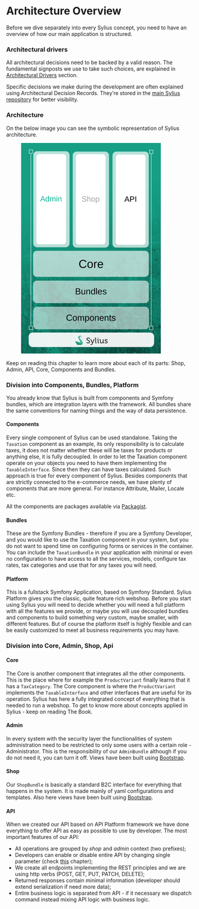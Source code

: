 # Architecture Overview

Before we dive separately into every Sylius concept, you need to have an overview of how our main application is structured.

### Architectural drivers

All architectural decisions need to be backed by a valid reason. The fundamental signposts we use to take such choices, are explained in [Architectural Drivers](architectural-drivers.md) section.

Specific decisions we make during the development are often explained using Architectural Decision Records. They’re stored in the [main Sylius repository](https://github.com/Sylius/Sylius/tree/1.11/adr) for better visibility.

### Architecture

On the below image you can see the symbolic representation of Sylius architecture.

<figure><img src="../../.gitbook/assets/architecture_overview.png" alt="" width="375"><figcaption></figcaption></figure>

Keep on reading this chapter to learn more about each of its parts: Shop, Admin, API, Core, Components and Bundles.

### Division into Components, Bundles, Platform

You already know that Sylius is built from components and Symfony bundles, which are integration layers with the framework. All bundles share the same conventions for naming things and the way of data persistence.

#### Components

Every single component of Sylius can be used standalone. Taking the `Taxation` component as an example, its only responsibility is to calculate taxes, it does not matter whether these will be taxes for products or anything else, it is fully decoupled. In order to let the Taxation component operate on your objects you need to have them implementing the `TaxableInterface`. Since then they can have taxes calculated. Such approach is true for every component of Sylius. Besides components that are strictly connected to the e-commerce needs, we have plenty of components that are more general. For instance Attribute, Mailer, Locale etc.

All the components are packages available via [Packagist](https://packagist.org/).

#### Bundles

These are the Symfony Bundles - therefore if you are a Symfony Developer, and you would like to use the Taxation component in your system, but you do not want to spend time on configuring forms or services in the container. You can include the `TaxationBundle` in your application with minimal or even no configuration to have access to all the services, models, configure tax rates, tax categories and use that for any taxes you will need.

#### Platform

This is a fullstack Symfony Application, based on Symfony Standard. Sylius Platform gives you the classic, quite feature rich webshop. Before you start using Sylius you will need to decide whether you will need a full platform with all the features we provide, or maybe you will use decoupled bundles and components to build something very custom, maybe smaller, with different features. But of course the platform itself is highly flexible and can be easily customized to meet all business requirements you may have.

### Division into Core, Admin, Shop, Api

#### Core

The Core is another component that integrates all the other components. This is the place where for example the `ProductVariant` finally learns that it has a `TaxCategory`. The Core component is where the `ProductVariant` implements the `TaxableInterface` and other interfaces that are useful for its operation. Sylius has here a fully integrated concept of everything that is needed to run a webshop. To get to know more about concepts applied in Sylius - keep on reading The Book.

#### Admin

In every system with the security layer the functionalities of system administration need to be restricted to only some users with a certain role - Administrator. This is the responsibility of our `AdminBundle` although if you do not need it, you can turn it off. Views have been built using [Bootstrap](https://getbootstrap.com/).

#### Shop

Our `ShopBundle` is basically a standard B2C interface for everything that happens in the system. It is made mainly of yaml configurations and templates. Also here views have been built using [Bootstrap](https://getbootstrap.com/).

#### API

When we created our API based on API Platform framework we have done everything to offer API as easy as possible to use by developer. The most important features of our API:

* All operations are grouped by _shop_ and _admin_ context (two prefixes);
* Developers can enable or disable entire API by changing single parameter (check [this](../api/) chapter);
* We create all endpoints implementing the REST principles and we are using http verbs (POST, GET, PUT, PATCH, DELETE);
* Returned responses contain minimal information (developer should extend serialization if need more data);
* Entire business logic is separated from API - if it necessary we dispatch command instead mixing API logic with business logic.

